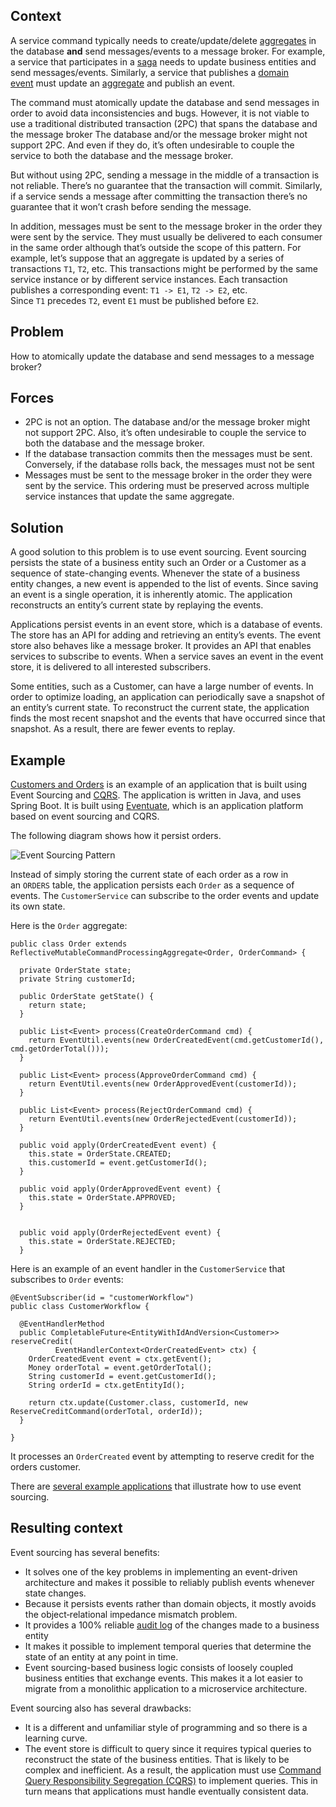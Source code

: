 ## Context

A service command typically needs to create/update/delete [aggregates](https://microservices.io/patterns/data/aggregate.html) in the database **and** send messages/events to a message broker. For example, a service that participates in a [saga](https://microservices.io/patterns/data/saga.html) needs to update business entities and send messages/events. Similarly, a service that publishes a [domain event](https://microservices.io/patterns/data/domain-event.html) must update an [aggregate](https://microservices.io/patterns/data/aggregate.html) and publish an event.

The command must atomically update the database and send messages in order to avoid data inconsistencies and bugs. However, it is not viable to use a traditional distributed transaction (2PC) that spans the database and the message broker The database and/or the message broker might not support 2PC. And even if they do, it’s often undesirable to couple the service to both the database and the message broker.

But without using 2PC, sending a message in the middle of a transaction is not reliable. There’s no guarantee that the transaction will commit. Similarly, if a service sends a message after committing the transaction there’s no guarantee that it won’t crash before sending the message.

In addition, messages must be sent to the message broker in the order they were sent by the service. They must usually be delivered to each consumer in the same order although that’s outside the scope of this pattern. For example, let’s suppose that an aggregate is updated by a series of transactions `T1`, `T2`, etc. This transactions might be performed by the same service instance or by different service instances. Each transaction publishes a corresponding event: `T1 -> E1`, `T2 -> E2`, etc. Since `T1` precedes `T2`, event `E1` must be published before `E2`.

## Problem

How to atomically update the database and send messages to a message broker?

## Forces

- 2PC is not an option. The database and/or the message broker might not support 2PC. Also, it’s often undesirable to couple the service to both the database and the message broker.
- If the database transaction commits then the messages must be sent. Conversely, if the database rolls back, the messages must not be sent
- Messages must be sent to the message broker in the order they were sent by the service. This ordering must be preserved across multiple service instances that update the same aggregate.

## Solution

A good solution to this problem is to use event sourcing. Event sourcing persists the state of a business entity such an Order or a Customer as a sequence of state-changing events. Whenever the state of a business entity changes, a new event is appended to the list of events. Since saving an event is a single operation, it is inherently atomic. The application reconstructs an entity’s current state by replaying the events.

Applications persist events in an event store, which is a database of events. The store has an API for adding and retrieving an entity’s events. The event store also behaves like a message broker. It provides an API that enables services to subscribe to events. When a service saves an event in the event store, it is delivered to all interested subscribers.

Some entities, such as a Customer, can have a large number of events. In order to optimize loading, an application can periodically save a snapshot of an entity’s current state. To reconstruct the current state, the application finds the most recent snapshot and the events that have occurred since that snapshot. As a result, there are fewer events to replay.

## Example

[Customers and Orders](https://github.com/eventuate-examples/eventuate-examples-java-customers-and-orders) is an example of an application that is built using Event Sourcing and [CQRS](https://microservices.io/patterns/data/cqrs.html). The application is written in Java, and uses Spring Boot. It is built using [Eventuate](http://eventuate.io/), which is an application platform based on event sourcing and CQRS.

The following diagram shows how it persist orders.

![Event Sourcing Pattern](https://github.com/zsanjay/Obsidian-Notes/blob/main/Pasted%20image%2020241123164754.png)

Instead of simply storing the current state of each order as a row in an `ORDERS` table, the application persists each `Order` as a sequence of events. The `CustomerService` can subscribe to the order events and update its own state.

Here is the `Order` aggregate:

```
public class Order extends ReflectiveMutableCommandProcessingAggregate<Order, OrderCommand> {

  private OrderState state;
  private String customerId;

  public OrderState getState() {
    return state;
  }

  public List<Event> process(CreateOrderCommand cmd) {
    return EventUtil.events(new OrderCreatedEvent(cmd.getCustomerId(), cmd.getOrderTotal()));
  }

  public List<Event> process(ApproveOrderCommand cmd) {
    return EventUtil.events(new OrderApprovedEvent(customerId));
  }

  public List<Event> process(RejectOrderCommand cmd) {
    return EventUtil.events(new OrderRejectedEvent(customerId));
  }

  public void apply(OrderCreatedEvent event) {
    this.state = OrderState.CREATED;
    this.customerId = event.getCustomerId();
  }

  public void apply(OrderApprovedEvent event) {
    this.state = OrderState.APPROVED;
  }


  public void apply(OrderRejectedEvent event) {
    this.state = OrderState.REJECTED;
  }
```

Here is an example of an event handler in the `CustomerService` that subscribes to `Order` events:

```
@EventSubscriber(id = "customerWorkflow")
public class CustomerWorkflow {

  @EventHandlerMethod
  public CompletableFuture<EntityWithIdAndVersion<Customer>> reserveCredit(
          EventHandlerContext<OrderCreatedEvent> ctx) {
    OrderCreatedEvent event = ctx.getEvent();
    Money orderTotal = event.getOrderTotal();
    String customerId = event.getCustomerId();
    String orderId = ctx.getEntityId();

    return ctx.update(Customer.class, customerId, new ReserveCreditCommand(orderTotal, orderId));
  }

}
```

It processes an `OrderCreated` event by attempting to reserve credit for the orders customer.

There are [several example applications](http://eventuate.io/exampleapps.html) that illustrate how to use event sourcing.

## Resulting context

Event sourcing has several benefits:

- It solves one of the key problems in implementing an event-driven architecture and makes it possible to reliably publish events whenever state changes.
- Because it persists events rather than domain objects, it mostly avoids the object‑relational impedance mismatch problem.
- It provides a 100% reliable [audit log](https://microservices.io/patterns/observability/audit-logging) of the changes made to a business entity
- It makes it possible to implement temporal queries that determine the state of an entity at any point in time.
- Event sourcing-based business logic consists of loosely coupled business entities that exchange events. This makes it a lot easier to migrate from a monolithic application to a microservice architecture.

Event sourcing also has several drawbacks:

- It is a different and unfamiliar style of programming and so there is a learning curve.
- The event store is difficult to query since it requires typical queries to reconstruct the state of the business entities. That is likely to be complex and inefficient. As a result, the application must use [Command Query Responsibility Segregation (CQRS)](https://microservices.io/patterns/data/cqrs.html) to implement queries. This in turn means that applications must handle eventually consistent data.
